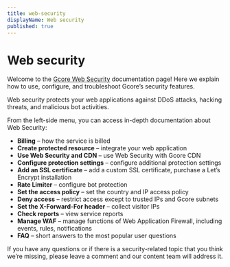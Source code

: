 ```yaml
---
title: web-security
displayName: Web security
published: true
---
```

# Web security

Welcome to the <a href="https://gcore.com/web-security" target="_blank">Gcore Web Security</a> documentation page! Here we explain how to use, configure, and troubleshoot Gcore’s security features.

Web security protects your web applications against DDoS attacks, hacking threats, and malicious bot activities.

From the left-side menu, you can access in-depth documentation about Web Security:

- **Billing** – how the service is billed
- **Create protected resource** – integrate your web application
- **Use Web Security and CDN** – use Web Security with Gcore CDN
- **Configure protection settings** – configure additional protection settings
- **Add an SSL certificate** – add a custom SSL certificate, purchase a Let’s Encrypt installation
- **Rate Limiter** – configure bot protection
- **Set the access policy** – set the country and IP access policy
- **Deny access** – restrict access except to trusted IPs and Gcore subnets
- **Set the X-Forward-For header** – collect visitor IPs
- **Check reports** – view service reports
- **Manage WAF** – manage functions of Web Application Firewall, including events, rules, notifications
- **FAQ** – short answers to the most popular user questions

If you have any questions or if there is a security-related topic that you think we’re missing, please leave a comment and our content team will address it.
